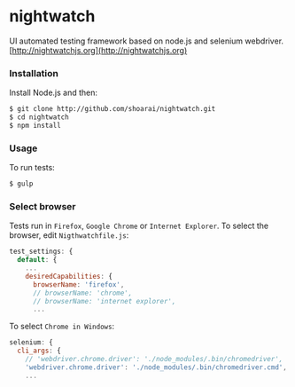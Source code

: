 # nightwatch
UI automated testing framework based on node.js and selenium webdriver. [http://nightwatchjs.org](http://nightwatchjs.org)

### Installation

Install Node.js and then:
```sh
$ git clone http://github.com/shoarai/nightwatch.git
$ cd nightwatch
$ npm install
```

### Usage
To run tests:
```sh
$ gulp
```

### Select browser
Tests run in `Firefox`, `Google Chrome` or `Internet Explorer`.
To select the browser, edit `Nigthwatchfile.js`:
```js
test_settings: {
  default: {
    ...
    desiredCapabilities: {
      browserName: 'firefox',
      // browserName: 'chrome',
      // browserName: 'internet explorer',
      ...
```
To select `Chrome in Windows`:
```js
selenium: {
  cli_args: {
    // 'webdriver.chrome.driver': './node_modules/.bin/chromedriver',      // in Mac
    'webdriver.chrome.driver': './node_modules/.bin/chromedriver.cmd',  // in Windows
    ...
```
